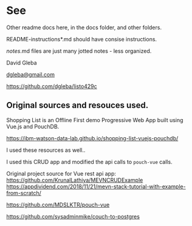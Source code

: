 # See

Other readme docs here, in the docs folder, and other folders.



README-instructions*.md should have consise instructions.

*notes*.md files are just many jotted notes - less organized.


David Gleba

dgleba@gmail.com

https://github.com/dgleba/listo429c


## Original sources and resouces used.

Shopping List is an Offline First demo Progressive Web App built using Vue.js and PouchDB.

https://ibm-watson-data-lab.github.io/shopping-list-vuejs-pouchdb/

I used these resources as well..

I used this CRUD app and modified the api calls to `pouch-vue` calls.

Original project source for Vue rest api app: https://github.com/KrunalLathiya/MEVNCRUDExample
https://appdividend.com/2018/11/21/mevn-stack-tutorial-with-example-from-scratch/

https://github.com/MDSLKTR/pouch-vue

https://github.com/sysadminmike/couch-to-postgres 




